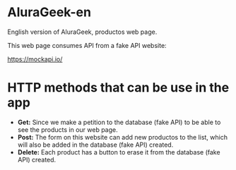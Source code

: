 # AluraGeek-en
English version of AluraGeek, productos web page.

This web page consumes API from a fake API website:

https://mockapi.io/

# HTTP methods that can be use in the app

- <strong>Get:</strong> Since we make a petition to the database (fake API) to be able to see the products in our web page.
- <strong>Post:</strong> The form on this website can add new productos to the list, which will also be added in the database (fake API) created.
- <strong>Delete:</strong> Each product has a button to erase it from the database (fake API) created.
